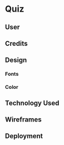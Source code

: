 # Quiz

## User

## Credits

## Design

### Fonts

### Color

## Technology Used

## Wireframes

## Deployment